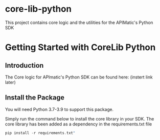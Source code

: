 # core-lib-python
This project contains core logic and the utilities for the APIMatic's Python SDK
# Getting Started with CoreLib Python

## Introduction

The Core logic for APImatic's Python SDK can be found here: (instert link later)


## Install the Package
You will need Python 3.7-3.9 to support this package.

Simply run the command below to install the core library in your SDK. The core library has been added as a dependency in the requirements.txt file

```php
pip install -r requirements.txt"
```
